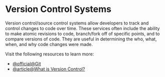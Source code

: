 # Version Control Systems

Version control/source control systems allow developers to track and control changes to code over time. These services often include the ability to make atomic revisions to code, branch/fork off of specific points, and to compare versions of code. They are useful in determining the who, what, when, and why code changes were made.

Visit the following resources to learn more:

- [@official@Git](https://git-scm.com/)
- [@article@What is Version Control?](https://www.atlassian.com/git/tutorials/what-is-version-control)
